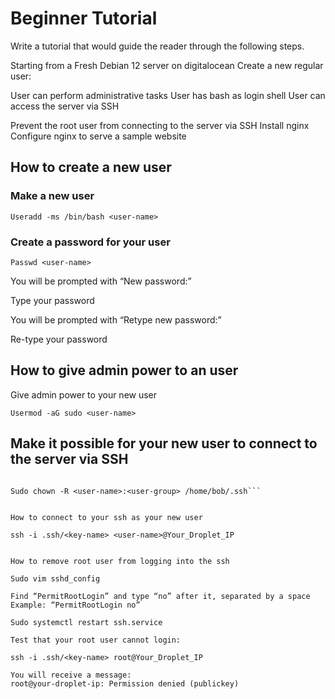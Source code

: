 <h1>Beginner Tutorial</h1>


Write a tutorial that would guide the reader through the following steps.

Starting from a Fresh Debian 12 server on digitalocean
Create a new regular user:

User can perform administrative tasks
User has bash as login shell
User can access the server via SSH


Prevent the root user from connecting to the server via SSH
Install nginx
Configure nginx to serve a sample website


<h2>How to create a new user</h2>


<h3>Make a new user</h3>

```Useradd -ms /bin/bash <user-name>```

<h3>Create a password for your user</h3>

```Passwd <user-name>```


You will be prompted with “New password:”

Type your password

You will be prompted with “Retype new password:”

Re-type your password 

<h2>How to give admin power to an user</h2>

Give admin power to your new user

```Usermod -aG sudo <user-name>```


<h2>Make it possible for your new user to connect to the server via SSH</h2>

```Sudo cp -r /root/.ssh /home/<user-name>

Sudo chown -R <user-name>:<user-group> /home/bob/.ssh```


How to connect to your ssh as your new user

ssh -i .ssh/<key-name> <user-name>@Your_Droplet_IP


How to remove root user from logging into the ssh

Sudo vim sshd_config

Find “PermitRootLogin” and type “no” after it, separated by a space
Example: “PermitRootLogin no”

Sudo systemctl restart ssh.service

Test that your root user cannot login:

ssh -i .ssh/<key-name> root@Your_Droplet_IP

You will receive a message:
root@your-droplet-ip: Permission denied (publickey)
